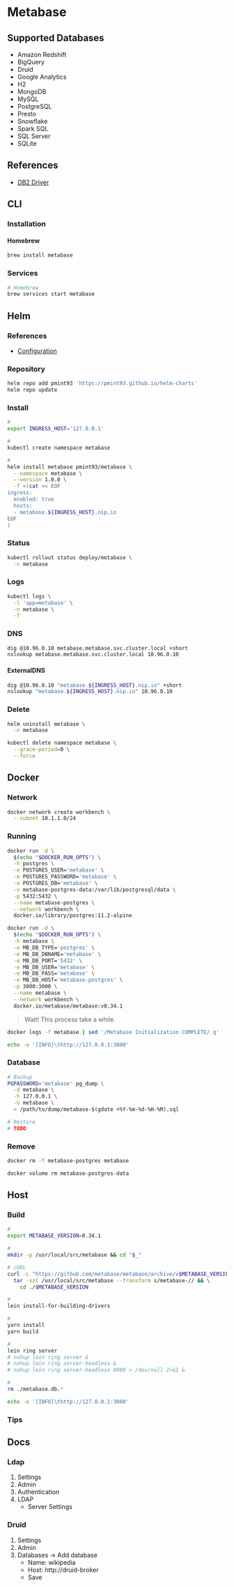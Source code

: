 # Metabase

<!--
https://github.com/tlrobinson/metabase-proxy-examples
https://github.com/heroku-examples/analytics-with-kafka-redshift-metabase
https://github.com/fhsgoncalves/metabase-sparksql-databricks-driver
https://configr.com/blog/medo-de-bi-pelo-alto-investimento-conheca-o-metabase/
-->

## Supported Databases

- Amazon Redshift
- BigQuery
- Druid
- Google Analytics
- H2
- MongoDB
- MySQL
- PostgreSQL
- Presto
- Snowflake
- Spark SQL
- SQL Server
- SQLite

## References

- [DB2 Driver](https://github.com/dludwig-jrt/metabase-db2-driver)

## CLI

### Installation

#### Homebrew

```sh
brew install metabase
```

### Services

```sh
# Homebrew
brew services start metabase
```

## Helm

### References

- [Configuration](https://github.com/pmint93/helm-charts/tree/master/charts/metabase#configuration)

### Repository

```sh
helm repo add pmint93 'https://pmint93.github.io/helm-charts'
helm repo update
```

### Install

```sh
#
export INGRESS_HOST='127.0.0.1'

#
kubectl create namespace metabase
```

```sh
#
helm install metabase pmint93/metabase \
  --namespace metabase \
  --version 1.0.0 \
  -f <(cat << EOF
ingress:
  enabled: true
  hosts:
  - metabase.${INGRESS_HOST}.nip.io
EOF
)
```

### Status

```sh
kubectl rollout status deploy/metabase \
  -n metabase
```

### Logs

```sh
kubectl logs \
  -l 'app=metabase' \
  -n metabase \
  -f
```

### DNS

```sh
dig @10.96.0.10 metabase.metabase.svc.cluster.local +short
nslookup metabase.metabase.svc.cluster.local 10.96.0.10
```

#### ExternalDNS

```sh
dig @10.96.0.10 "metabase.${INGRESS_HOST}.nip.io" +short
nslookup "metabase.${INGRESS_HOST}.nip.io" 10.96.0.10
```

### Delete

```sh
helm uninstall metabase \
  -n metabase

kubectl delete namespace metabase \
  --grace-period=0 \
  --force
```

## Docker

### Network

```sh
docker network create workbench \
  --subnet 10.1.1.0/24
```

### Running

```sh
docker run -d \
  $(echo "$DOCKER_RUN_OPTS") \
  -h postgres \
  -e POSTGRES_USER='metabase' \
  -e POSTGRES_PASSWORD='metabase' \
  -e POSTGRES_DB='metabase' \
  -v metabase-postgres-data:/var/lib/postgresql/data \
  -p 5432:5432 \
  --name metabase-postgres \
  --network workbench \
  docker.io/library/postgres:11.2-alpine
```

```sh
docker run -d \
  $(echo "$DOCKER_RUN_OPTS") \
  -h metabase \
  -e MB_DB_TYPE='postgres' \
  -e MB_DB_DBNAME='metabase' \
  -e MB_DB_PORT='5432' \
  -e MB_DB_USER='metabase' \
  -e MB_DB_PASS='metabase' \
  -e MB_DB_HOST='metabase-postgres' \
  -p 3000:3000 \
  --name metabase \
  --network workbench \
  docker.io/metabase/metabase:v0.34.1
```

> Wait! This process take a while.

```sh
docker logs -f metabase | sed '/Metabase Initialization COMPLETE/ q'
```

```sh
echo -e '[INFO]\thttp://127.0.0.1:3000'
```

### Database

```sh
# Backup
PGPASSWORD='metabase' pg_dump \
  -d metabase \
  -h 127.0.0.1 \
  -U metabase \
  > /path/to/dump/metabase-$(gdate +%Y-%m-%d-%H-%M).sql

# Restore
# TODO
```

### Remove

```sh
docker rm -f metabase-postgres metabase

docker volume rm metabase-postgres-data
```

## Host

### Build

<!--
https://www.metabase.com/docs/latest/operations-guide/running-metabase-on-debian.html
-->

```sh
#
export METABASE_VERSION=0.34.1

#
mkdir -p /usr/local/src/metabase && cd "$_"

# cURL
curl -L "https://github.com/metabase/metabase/archive/v$METABASE_VERSION.tar.gz" | \
  tar -xzC /usr/local/src/metabase --transform s/metabase-// && \
    cd ./$METABASE_VERSION

#
lein install-for-building-drivers

#
yarn install
yarn build

#
lein ring server
# nohup lein ring server &
# nohup lein ring server-headless &
# nohup lein ring server-headless 8080 > /dev/null 2>&1 &

#
rm ./metabase.db.*
```

```sh
echo -e '[INFO]\thttp://127.0.0.1:3000'
```

### Tips

<!-- #### Proxy

TODO -->

<!--
https://stackoverflow.com/questions/57881019/i-cant-get-atom-text-editor-leiningen-proto-repl-to-work-for-programming-c
-->

## Docs

### Ldap

1. Settings
2. Admin
3. Authentication
4. LDAP
   - Server Settings

### Druid

1. Settings
2. Admin
3. Databases -> Add database
   - Name: wikipedia
   - Host: http://druid-broker
   - Save
